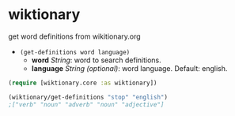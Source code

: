 # wiktionary
get word definitions from wikitionary.org


- `(get-definitions word language)`
  - **word** *String*: word to search definitions.
  - **language** *String (optional)*: word language. Default: english.

```clojure
(require [wiktionary.core :as wiktionary])

(wiktionary/get-definitions "stop" "english")
;["verb" "noun" "adverb" "noun" "adjective"]
```
